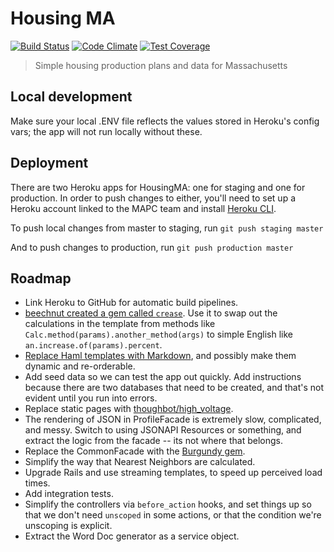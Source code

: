 # Housing MA

[![Build Status](https://travis-ci.org/MAPC/housingma.svg?branch=master)](https://travis-ci.org/MAPC/housingma) [![Code Climate](https://codeclimate.com/github/MAPC/housingma/badges/gpa.svg)](https://codeclimate.com/github/MAPC/housingma) [![Test Coverage](https://codeclimate.com/github/MAPC/housingma/badges/coverage.svg)](https://codeclimate.com/github/MAPC/housingma)

> Simple housing production plans and data for Massachusetts

## Local development
Make sure your local .ENV file reflects the values stored in Heroku's config vars; the app will not run locally without these.

## Deployment
There are two Heroku apps for HousingMA: one for staging and one for production. In order to push changes to either, you'll need to set up a Heroku account linked to the MAPC team and install [Heroku CLI](https://devcenter.heroku.com/articles/heroku-cli).

To push local changes from master to staging, run
`git push staging master`

And to push changes to production, run
`git push production master`

## Roadmap
- Link Heroku to GitHub for automatic build pipelines.
- [beechnut created a gem called `crease`][crease]. Use it to swap out the calculations in the template from methods like `Calc.method(params).another_method(args)` to simple English like `an.increase.of(params).percent`.
- [Replace Haml templates with Markdown](hamdown), and possibly make them dynamic and re-orderable.
- Add seed data so we can test the app out quickly. Add instructions because there are two databases that need to be created, and that's not evident until you run into errors.
- Replace static pages with [thoughbot/high_voltage][zap].
- The rendering of JSON in ProfileFacade is extremely slow, complicated, and messy. Switch to using JSONAPI Resources or something, and extract the logic from the facade -- its not where that belongs.
- Replace the CommonFacade with the [Burgundy gem][burg].
- Simplify the way that Nearest Neighbors are calculated.
- Upgrade Rails and use streaming templates, to speed up perceived load times.
- Add integration tests.
- Simplify the controllers via `before_action` hooks, and set things up so that we don't need `unscoped` in some actions, or that the condition we're unscoping is explicit.
- Extract the Word Doc generator as a service object.

[hamdown]: http://chriseppstein.github.io/blog/2010/02/08/haml-sucks-for-content/
[crease]: https://github.com/beechnut/crease
[burg]: https://github.com/fnando/burgundy
[zap]: https://github.com/thoughtbot/high_voltage
